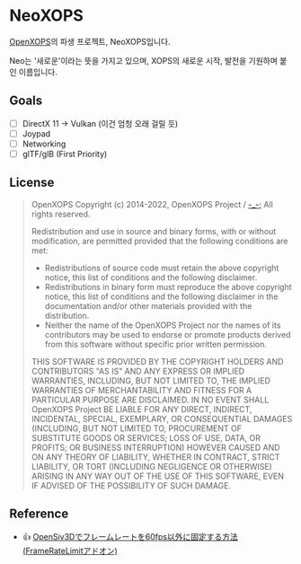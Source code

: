 # NeoXOPS

[OpenXOPS](http://openxops.net/ "OpenXOPS")의 파생 프로젝트, NeoXOPS입니다.

Neo는 '새로운'이라는 뜻을 가지고 있으며, XOPS의 새로운 시작, 발전을 기원하며 붙인 이름입니다.

## Goals

- [ ] DirectX 11 &rightarrow; Vulkan (이건 엄청 오래 걸릴 듯)
- [ ] Joypad
- [ ] Networking
- [ ] glTF/glB (First Priority)

## License
> OpenXOPS
> Copyright (c) 2014-2022, OpenXOPS Project / [-_-;](mikan) All rights reserved.
>
> Redistribution and use in source and binary forms, with or without
> modification, are permitted provided that the following conditions are met:
> * Redistributions of source code must retain the above copyright notice, 
> this list of conditions and the following disclaimer.
> * Redistributions in binary form must reproduce the above copyright notice, 
> this list of conditions and the following disclaimer in the documentation 
> and/or other materials provided with the distribution.
> * Neither the name of the OpenXOPS Project nor the names of its contributors 
> may be used to endorse or promote products derived from this software 
> without specific prior written permission.
> 
> THIS SOFTWARE IS PROVIDED BY THE COPYRIGHT HOLDERS AND CONTRIBUTORS "AS IS" AND
> ANY EXPRESS OR IMPLIED WARRANTIES, INCLUDING, BUT NOT LIMITED TO, THE IMPLIED
> WARRANTIES OF MERCHANTABILITY AND FITNESS FOR A PARTICULAR PURPOSE ARE
> DISCLAIMED. IN NO EVENT SHALL OpenXOPS Project BE LIABLE FOR ANY
> DIRECT, INDIRECT, INCIDENTAL, SPECIAL, EXEMPLARY, OR CONSEQUENTIAL DAMAGES
> (INCLUDING, BUT NOT LIMITED TO, PROCUREMENT OF SUBSTITUTE GOODS OR SERVICES;
> LOSS OF USE, DATA, OR PROFITS; OR BUSINESS INTERRUPTION) HOWEVER CAUSED AND
> ON ANY THEORY OF LIABILITY, WHETHER IN CONTRACT, STRICT LIABILITY, OR TORT
> (INCLUDING NEGLIGENCE OR OTHERWISE) ARISING IN ANY WAY OUT OF THE USE OF THIS
> SOFTWARE, EVEN IF ADVISED OF THE POSSIBILITY OF SUCH DAMAGE.

## Reference
- 👍 [OpenSiv3Dでフレームレートを60fps以外に固定する方法(FrameRateLimitアドオン)](https://qiita.com/m4saka/items/5da6cd4b57bc894d35dd#comments "OpenSiv3Dでフレームレートを60fps以外に固定する方法(FrameRateLimitアドオン)")
